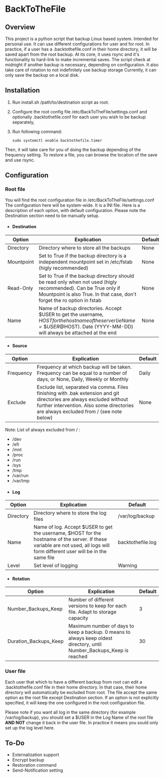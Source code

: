 # BackToTheFile

## Overview

This project is a python script that backup Linux based system. Intended for personal use.
It can use different configurations for user and for root. In practice, if a user has a .backtothefile.conf in their home directory, it will be saved apart from the root backup. At its core, it uses rsync and it's functionality to hard-link to make incremental saves.
The script check at midnight if another backup is necessary, depending on configuration. It also take care of rotation to not indefinitely use backup storage
Currently, it can only save the backup on a local disk.

## Installation



1.	Run install.sh /path/to/destination script as root.
2.	Configure the root config file /etc/BackToTheFile/settings.conf and optionally .backtothefile.conf for each user you wish to be backup separately,
3.	Run following command:

	    sudo systemctl enable backtothefile.timer

Then, it will take care for you of doing the backup depending of the frequency setting.
To restore a file, you can browse the location of the save and use rsync.

## Configuration

### Root file
You will find the root configuration file in /etc/BackToTheFile/settings.conf
The configuration here will be system-wide. It is a INI file. Here is a description of each option, with default configuration. Please note the Destination section need to be manually setup.

 - #### Destination

|Option |Explication  |Default |
|-|-|-|
|Directory  |Directory where to store all the backups  |None
|Mountpoint|Set to True if the backup directory is a independent mountpoint set in /etc/fstab (higly recommended)|None|
|Read-Only|Set to True if the backup directory should be read only when not used (higly recommended). Can be True only if Mountpoint is also True. In that case, don't forget the ro option in fstab|None|
|Name|Name of backup directories. Accept \$USER to get the username, $HOST for the hostname of the server(ie Name=\$USER@$HOST). Date (YYYY-MM-DD) will always be attached at the end|None

 - #### Source

|Option |Explication  |Default |
|-|-|-|
|Frequency  |Frequency at which backup will be taken. Frequency can be equal to a number of days, or None, Daily, Weekly or Monthly  |Daily
|Exclude|Exclude list, separated via comma. Files finishing with .bak extension and git directories are always excluded without further intervention. Also some directories are always excluded from / (see note below) |None|

Note: List of always excluded from / :
- /dev
- /efi
- /mnt
- /proc
- /run
- /sys
- /tmp
- /var/run
- /var/tmp
 - #### Log
 |Option |Explication |Default |
|-|-|-|
|Directory |Directory where to store the log files |/var/log/backup
|Name|Name of log. Accept \$USER to get the username, $HOST for the hostname of the server. If these variable are not used, all logs will form different user will be in the same file |backtothefile.log|
|Level|Set level of logging|Warning
 - #### Rotation
|Option |Explication |Default |
|-|-|-|
|Number_Backups_Keep |Number of different versions to keep for each file. Adapt to storage capacity|3
|Duration_Backups_Keep|Maximum number of days to keep a backup. 0 means to always keep oldest directory, until Number_Backups_Keep is reached|30

### User file
Each user that which to have a different backup from root can edit a .backtothefile.conf file in their home directory. In that case, their home directory will automatically be excluded from root. The file accept the same option as the root file except Destination section. If an option is not explicitly specified, it will keep the one configured in the root configuration file.

Please note if you want all log in the same directory (for example /var/log/backup), you should set a $USER in the Log Name of the root file **AND NOT** change it back in the user file. In practice it means you sould only set up the log level here.

## To-Do

 - Externalization support
 - Encrypt backup
 - Restoration command
 - Send-Notification setting


